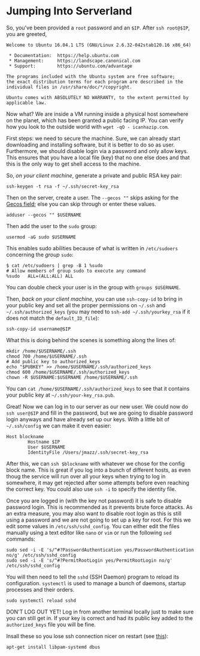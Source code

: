# Jumping Into Serverland

So, you've been provided a `root` password and an `$IP`. After `ssh root@$IP`, you are greeted,

```
Welcome to Ubuntu 16.04.1 LTS (GNU/Linux 2.6.32-042stab120.16 x86_64)

 * Documentation:  https://help.ubuntu.com
 * Management:     https://landscape.canonical.com
 * Support:        https://ubuntu.com/advantage

The programs included with the Ubuntu system are free software;
the exact distribution terms for each program are described in the
individual files in /usr/share/doc/*/copyright.

Ubuntu comes with ABSOLUTELY NO WARRANTY, to the extent permitted by
applicable law.
```

Now what? We are inside a VM running inside a physical host somewhere on the planet, which has been granted 
a public facing IP. You can verify how you look to the outside world with `wget -qO - icanhazip.com`.

First steps: we need to secure the machine. Sure, we can already start downloading and installing software,
but it is better to do so as user. Furthermore, we should disable login via a password and only allow keys.
This ensures that you have a local file (key) that no one else does and that this is the only way to get shell access
to the machine. 

So, *on your client machine*, generate a private and public RSA key pair:

```
ssh-keygen -t rsa -f ~/.ssh/secret-key_rsa
```

Then on the server, create a user. The `--gecos ""` skips asking for the [Gecos field](https://en.wikipedia.org/wiki/Gecos_field); else you can skip through or enter these values.

```
adduser --gecos "" $USERNAME
```

Then add the user to the `sudo` group:

```
usermod -aG sudo $USERNAME
```

This enables sudo abilities because of what is written in `/etc/sudoers` concerning the *group* `sudo`:

```
$ cat /etc/sudoers | grep -B 1 %sudo
# Allow members of group sudo to execute any command
%sudo   ALL=(ALL:ALL) ALL
```

You can double check your user is in the group with `groups $USERNAME`.

Then, *back on your client machine*, you can use `ssh-copy-id` to bring in your public key and set all the proper
permissions on `~/.ssh` and `~/.ssh/authorized_keys` (you may need to `ssh-add ~/.ssh/yourkey_rsa` if it does not match the
`default_ID_file`):

```
ssh-copy-id username@$IP
```

What this is doing behind the scenes is something along the lines of:

```
mkdir /home/$USERNAME/.ssh
chmod 700 /home/$USERNAME/.ssh
# Add public key to authorized_keys
echo "$PUBKEY" >> /home/$USERNAME/.ssh/authorized_keys
chmod 600 /home/$USERNAME/.ssh/authorized_keys
chown -R $USERNAME:$USERNAME /home/$USERNAME/.ssh
```

You can `cat /home/$USERNAME/.ssh/authorized_keys` to see that it contains your public key at `~/.ssh/your-key_rsa.pub`.

Great! Now we can log in to our server as our new user. We could now do `ssh user@$IP` and fill in the password, but we are going to disable password login anyways and have already set up our keys. With a little bit of `~/.ssh/config` we can make
it even easier:

```
Host blockname
        Hostname $IP
        User $USERNAME
        IdentityFile /Users/jmazz/.ssh/secret-key_rsa
```

After this, we can `ssh $blockname` with whatever we chose for the config block name. This is great if you log into
a bunch of different hosts, as even thoug the service will run over all your keys when trying to log in somewhere,
it may get rejected after some attempts before even reaching the correct key. You could also use `ssh -i` to specify
the identity file.

Once you are logged in (with the key not password) it is safe to disable password login. This is recommended as it prevents
brute force attacks. As an extra measure, you may also want to disable root login as this is still using a password and we are not going to set up a key for root. For this we edit some values in `/etc/ssh/sshd_config`. You can either edit the files manually using
a text editor like `nano` or `vim` or run the following `sed` commands:

```
sudo sed -i -E 's/^#?PasswordAuthentication yes/PasswordAuthentication no/g' /etc/ssh/sshd_config
sudo sed -i -E 's/^#?PermitRootLogin yes/PermitRootLogin no/g' /etc/ssh/sshd_config
```

You will then need to tell the `sshd` (SSH Daemon) program to reload its configuration. `systemctl` is used to manage a bunch of daemons, startup processes and their orders.

```
sudo systemctl reload sshd
```

DON'T LOG OUT YET! Log in from another terminal locally just to make sure you can still get in. If your key is correct and had its public key added to the `authorized_keys` file you will be fine.

Insall these so you lose ssh connection nicer on restart (see [this](http://serverfault.com/questions/706475/ssh-sessions-hang-on-shutdown-reboot/706494#706494)):
```
apt-get install libpam-systemd dbus
```
